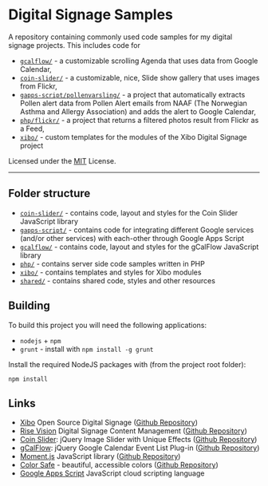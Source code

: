 # Digital Signage Samples #

A repository containing commonly used code samples for my digital signage 
projects. This includes code for

* [`gcalflow/`](gcalflow/) - a customizable scrolling Agenda that uses data 
  from Google Calendar,
* [`coin-slider/`](coin-slider/) - a customizable, nice, Slide show gallery 
  that uses images from Flickr,
* [`gapps-script/pollenvarsling/`](gapps-script/pollenvarsling/) - a project 
  that automatically extracts Pollen alert data from Pollen Alert emails from 
  NAAF (The Norwegian Asthma and Allergy Association) and adds the alert to 
  Google Calendar,
* [`php/flickr/`](php/flickr/) - a project that returns a filtered photos 
  result from Flickr as a Feed,
* [`xibo/`](xibo/) - custom templates for the modules of the Xibo Digital 
  Signage project


Licensed under the [MIT](LICENSE.md) License.

-----------

## Folder structure ##

* [`coin-slider/`](coin-slider/) - contains code, layout and styles for the 
  Coin Slider JavaScript library
* [`gapps-script/`](gapps-script/) - contains code for integrating different 
  Google services (and/or other services) with each-other through Google Apps 
  Script
* [`gcalflow/`](gcalflow/) - contains code, layout and styles for the 
  gCalFlow JavaScript library
* [`php/`](php/) - contains server side code samples written in PHP
* [`xibo/`](xibo/) - contains templates and styles for Xibo modules
* [`shared/`](shared/) - contains shared code, styles and other resources

## Building ##

To build this project you will need the following applications:

* `nodejs` + `npm`
* `grunt` - install with `npm install -g grunt`

Install the required NodeJS packages with (from the project root folder):

    npm install


## Links ##

* [Xibo](http://xibo.org.uk/) Open Source Digital Signage
  ([Github Repository](https://github.com/xibosignage/xibo-cms))
* [Rise Vision](https://www.risevision.com/) Digital Signage Content Management
  ([Github Repository](https://github.com/Rise-Vision/rise-vision-apps))
* [Coin Slider](http://workshop.rs/projects/coin-slider/): jQuery Image Slider 
  with Unique Effects
  ([Github Repository](https://github.com/kopipejst/coin-slider))
* [gCalFlow](http://sugi.github.io/jquery-gcal-flow/): jQuery Google Calendar 
  Event List Plug-in
  ([Github Repository](https://github.com/sugi/jquery-gcal-flow))
* [Moment.js](http://momentjs.com/) JavaScript library
  ([Github Repository](https://github.com/moment/moment))
* [Color Safe](http://colorsafe.co/) - beautiful, accessible colors
  ([Github Repository](https://github.com/donnieberg/accessible-color-palette))
* [Google Apps Script](https://www.google.com/script/start/) JavaScript cloud 
  scripting language
